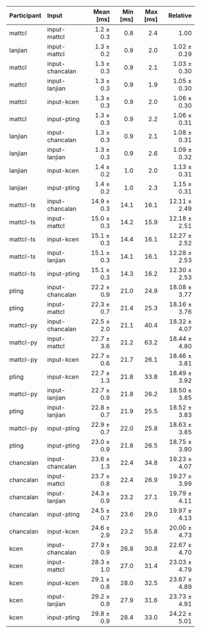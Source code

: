 | Participant | Input | Mean [ms] | Min [ms] | Max [ms] | Relative |
|:---|:---|---:|---:|---:|---:|
| mattcl | input-mattcl | 1.2 ± 0.3 | 0.8 | 2.4 | 1.00 |
| lanjian | input-mattcl | 1.3 ± 0.2 | 0.9 | 2.0 | 1.02 ± 0.29 |
| mattcl | input-chancalan | 1.3 ± 0.3 | 0.9 | 2.1 | 1.03 ± 0.30 |
| mattcl | input-lanjian | 1.3 ± 0.3 | 0.9 | 1.9 | 1.05 ± 0.30 |
| mattcl | input-kcen | 1.3 ± 0.3 | 0.9 | 2.0 | 1.06 ± 0.30 |
| mattcl | input-pting | 1.3 ± 0.3 | 0.9 | 2.2 | 1.06 ± 0.31 |
| lanjian | input-chancalan | 1.3 ± 0.3 | 0.9 | 2.1 | 1.08 ± 0.31 |
| lanjian | input-lanjian | 1.3 ± 0.3 | 0.9 | 2.6 | 1.09 ± 0.32 |
| lanjian | input-kcen | 1.4 ± 0.2 | 1.0 | 2.0 | 1.13 ± 0.31 |
| lanjian | input-pting | 1.4 ± 0.2 | 1.0 | 2.3 | 1.15 ± 0.31 |
| mattcl-ts | input-chancalan | 14.9 ± 0.3 | 14.1 | 16.1 | 12.11 ± 2.49 |
| mattcl-ts | input-mattcl | 15.0 ± 0.3 | 14.2 | 15.9 | 12.18 ± 2.51 |
| mattcl-ts | input-kcen | 15.1 ± 0.3 | 14.4 | 16.1 | 12.27 ± 2.52 |
| mattcl-ts | input-lanjian | 15.1 ± 0.3 | 14.1 | 16.1 | 12.28 ± 2.53 |
| mattcl-ts | input-pting | 15.1 ± 0.3 | 14.3 | 16.2 | 12.30 ± 2.53 |
| pting | input-chancalan | 22.2 ± 0.9 | 21.0 | 24.9 | 18.08 ± 3.77 |
| pting | input-mattcl | 22.3 ± 0.7 | 21.4 | 25.3 | 18.16 ± 3.76 |
| mattcl-py | input-chancalan | 22.5 ± 2.0 | 21.1 | 40.4 | 18.32 ± 4.07 |
| mattcl-py | input-mattcl | 22.7 ± 3.6 | 21.2 | 63.2 | 18.44 ± 4.80 |
| mattcl-py | input-kcen | 22.7 ± 0.6 | 21.7 | 26.1 | 18.46 ± 3.81 |
| pting | input-kcen | 22.7 ± 1.3 | 21.8 | 33.8 | 18.49 ± 3.92 |
| mattcl-py | input-lanjian | 22.7 ± 0.9 | 21.8 | 26.2 | 18.50 ± 3.85 |
| pting | input-lanjian | 22.8 ± 0.7 | 21.9 | 25.5 | 18.52 ± 3.83 |
| mattcl-py | input-pting | 22.9 ± 0.7 | 22.0 | 25.8 | 18.63 ± 3.85 |
| pting | input-pting | 23.0 ± 0.9 | 21.8 | 26.5 | 18.75 ± 3.90 |
| chancalan | input-chancalan | 23.6 ± 1.3 | 22.4 | 34.8 | 19.23 ± 4.07 |
| chancalan | input-mattcl | 23.7 ± 0.8 | 22.4 | 26.9 | 19.27 ± 3.99 |
| chancalan | input-lanjian | 24.3 ± 0.9 | 23.2 | 27.1 | 19.79 ± 4.11 |
| chancalan | input-pting | 24.5 ± 0.7 | 23.6 | 29.0 | 19.97 ± 4.13 |
| chancalan | input-kcen | 24.6 ± 2.9 | 23.2 | 55.8 | 20.00 ± 4.73 |
| kcen | input-chancalan | 27.9 ± 0.9 | 26.8 | 30.8 | 22.67 ± 4.70 |
| kcen | input-mattcl | 28.3 ± 1.0 | 27.0 | 31.4 | 23.03 ± 4.79 |
| kcen | input-kcen | 29.1 ± 0.8 | 28.0 | 32.5 | 23.67 ± 4.89 |
| kcen | input-lanjian | 29.2 ± 0.9 | 27.9 | 31.6 | 23.73 ± 4.91 |
| kcen | input-pting | 29.8 ± 0.9 | 28.4 | 33.0 | 24.22 ± 5.01 |
